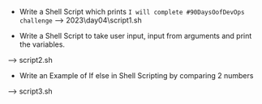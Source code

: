 - Write a Shell Script which prints `I will complete #90DaysOofDevOps challenge`
--> 2023\day04\script1.sh

- Write a Shell Script to take user input, input from arguments and print the variables.

--> script2.sh

- Write an Example of If else in Shell Scripting by comparing 2 numbers

--> script3.sh